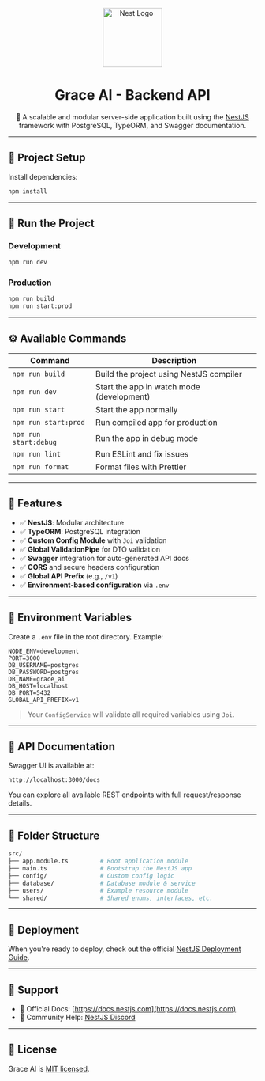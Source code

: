 <p align="center">
  <a href="https://nestjs.com/" target="blank"><img src="https://nestjs.com/img/logo-small.svg" width="120" alt="Nest Logo" /></a>
</p>

<h1 align="center">Grace AI - Backend API</h1>

<p align="center">
  🚀 A scalable and modular server-side application built using the <a href="https://nestjs.com" target="_blank">NestJS</a> framework with PostgreSQL, TypeORM, and Swagger documentation.
</p>

---

## 📆 Project Setup

Install dependencies:

```bash
npm install
```

---

## 🚀 Run the Project

### Development

```bash
npm run dev
```

### Production

```bash
npm run build
npm run start:prod
```

---

## ⚙️ Available Commands

| Command               | Description                               |
| --------------------- | ----------------------------------------- |
| `npm run build`       | Build the project using NestJS compiler   |
| `npm run dev`         | Start the app in watch mode (development) |
| `npm run start`       | Start the app normally                    |
| `npm run start:prod`  | Run compiled app for production           |
| `npm run start:debug` | Run the app in debug mode                 |
| `npm run lint`        | Run ESLint and fix issues                 |
| `npm run format`      | Format files with Prettier                |

---

## 🧩 Features

- ✅ **NestJS**: Modular architecture
- ✅ **TypeORM**: PostgreSQL integration
- ✅ **Custom Config Module** with `Joi` validation
- ✅ **Global ValidationPipe** for DTO validation
- ✅ **Swagger** integration for auto-generated API docs
- ✅ **CORS** and secure headers configuration
- ✅ **Global API Prefix** (e.g., `/v1`)
- ✅ **Environment-based configuration** via `.env`

---

## 📃 Environment Variables

Create a `.env` file in the root directory. Example:

```env
NODE_ENV=development
PORT=3000
DB_USERNAME=postgres
DB_PASSWORD=postgres
DB_NAME=grace_ai
DB_HOST=localhost
DB_PORT=5432
GLOBAL_API_PREFIX=v1
```

> Your `ConfigService` will validate all required variables using `Joi`.

---

## 📘 API Documentation

Swagger UI is available at:

```
http://localhost:3000/docs
```

You can explore all available REST endpoints with full request/response details.

---

## 📁 Folder Structure

```bash
src/
├── app.module.ts         # Root application module
├── main.ts               # Bootstrap the NestJS app
├── config/               # Custom config logic
├── database/             # Database module & service
├── users/                # Example resource module
└── shared/               # Shared enums, interfaces, etc.
```

---

## 🚀 Deployment

When you're ready to deploy, check out the official [NestJS Deployment Guide](https://docs.nestjs.com/deployment).

---

## 🤝 Support

- 📛 Official Docs: [https://docs.nestjs.com](https://docs.nestjs.com)
- 💬 Community Help: [NestJS Discord](https://discord.gg/nestjs)

---

## 📝 License

Grace AI is [MIT licensed](https://opensource.org/licenses/MIT).

